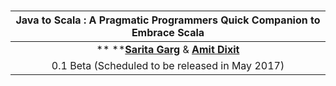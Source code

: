 # 

### 

| **Java to Scala : A Pragmatic Programmers Quick Companion to Embrace Scala** |
| :---: |
| ** **[**Sarita Garg**](https://github.com/saritasinghal) & [**Amit Dixit**](https://github.com/inbravo) |
| 0.1 Beta \(Scheduled to be released in May 2017\) |



